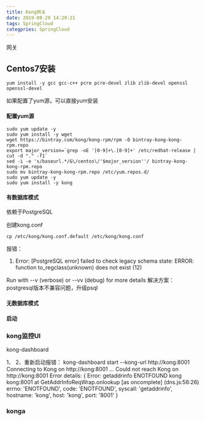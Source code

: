 ```yaml
---
title: Kong网关
date: 2019-08-29 14:29:21
tags: SpringCloud
categpries: SpringCloud
---
```

网关

<!-- more -->
## Centos7安装

	yum install -y gcc gcc-c++ pcre pcre-devel zlib zlib-devel openssl openssl-devel
	
	
如果配置了yum源，可以直接yum安装

#### 配置yum源
	sudo yum update -y
	sudo yum install -y wget
	wget https://bintray.com/kong/kong-rpm/rpm -O bintray-kong-kong-rpm.repo
	export major_version=`grep -oE '[0-9]+\.[0-9]+' /etc/redhat-release | cut -d "." -f1`
	sed -i -e 's/baseurl.*/&\/centos\/'$major_version''/ bintray-kong-kong-rpm.repo
	sudo mv bintray-kong-kong-rpm.repo /etc/yum.repos.d/
	sudo yum update -y
	sudo yum install -y kong
	
#### 有数据库模式
依赖于PostgreSQL

创建kong.conf

	cp /etc/kong/kong.conf.default /etc/kong/kong.conf

报错：
1. Error: [PostgreSQL error] failed to check legacy schema state: ERROR: function to_regclass(unknown) does not exist (12)

  Run with --v (verbose) or --vv (debug) for more details
解决方案：postgresql版本不兼容问题，升级psql

#### 无数据库模式


#### 启动


### kong监控UI
kong-dashboard

1、
2、重新启动报错：
kong-dashboard start --kong-url http://kong:8001
Connecting to Kong on http://kong:8001 ...
Could not reach Kong on http://kong:8001
Error details:
{ Error: getaddrinfo ENOTFOUND kong kong:8001
    at GetAddrInfoReqWrap.onlookup [as oncomplete] (dns.js:56:26)
  errno: 'ENOTFOUND',
  code: 'ENOTFOUND',
  syscall: 'getaddrinfo',
  hostname: 'kong',
  host: 'kong',
  port: '8001' }

### konga